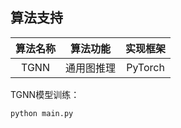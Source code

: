 ## 算法支持
| 算法名称 | 算法功能  | 实现框架 |
|:----:|:-----:| :------: |
| TGNN | 通用图推理 | PyTorch  |


TGNN模型训练：
```python
python main.py
```